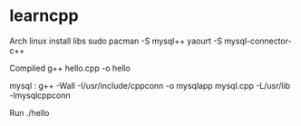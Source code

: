 # learncpp

Arch linux
install libs
sudo pacman -S mysql++
yaourt -S mysql-connector-c++


Compiled
g++ hello.cpp -o hello

mysql : 
g++ -Wall -I/usr/include/cppconn -o mysqlapp mysql.cpp -L/usr/lib -lmysqlcppconn

Run
./hello
